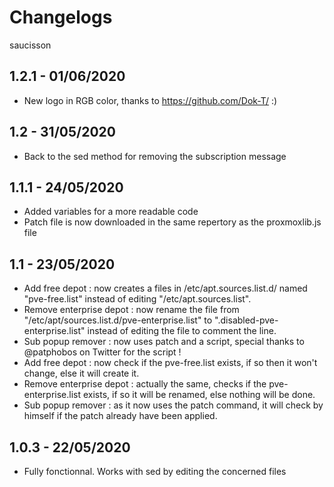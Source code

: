 # Changelogs
saucisson
## 1.2.1 - 01/06/2020

*   New logo in RGB color, thanks to https://github.com/Dok-T/ :)

## 1.2 - 31/05/2020

*   Back to the sed method for removing the subscription message

## 1.1.1 - 24/05/2020

*   Added variables for a more readable code
*   Patch file is now downloaded in the same repertory as the proxmoxlib.js file

## 1.1 - 23/05/2020

*   Add free depot : now creates a files in /etc/apt.sources.list.d/ named "pve-free.list" instead of editing "/etc/apt.sources.list".
*   Remove enterprise depot : now rename the file from "/etc/apt/sources.list.d/pve-enterprise.list" to ".disabled-pve-enterprise.list" instead of editing the file to comment the line.
*   Sub popup remover : now uses patch and a script, special thanks to @patphobos on Twitter for the script !
*   Add free depot : now check if the pve-free.list exists, if so then it won't change, else it will create it.
*   Remove enterprise depot : actually the same, checks if the pve-enterprise.list exists, if so it will be renamed, else nothing will be done.
*   Sub popup remover : as it now uses the patch command, it will check by himself if the patch already have been applied.

## 1.0.3 - 22/05/2020

*   Fully fonctionnal. Works with sed by editing the concerned files